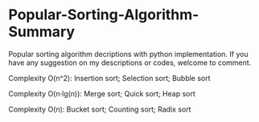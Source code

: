 Popular-Sorting-Algorithm-Summary
=================================

Popular sorting algorithm decriptions with python implementation. If you have any suggestion on my descriptions or codes, welcome to comment.

Complexity O(n^2): Insertion sort;
Selection sort;
Bubble sort

Complexity O(n·lg(n)): Merge sort;
Quick sort;
Heap sort

Complexity O(n): Bucket sort;
Counting sort;
Radix sort

